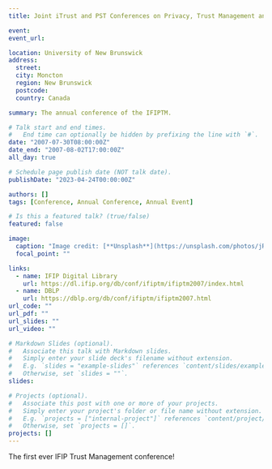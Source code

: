 ```yaml
---
title: Joint iTrust and PST Conferences on Privacy, Trust Management and Security

event:
event_url:

location: University of New Brunswick
address:
  street:
  city: Moncton
  region: New Brunswick
  postcode:
  country: Canada

summary: The annual conference of the IFIPTM.

# Talk start and end times.
#   End time can optionally be hidden by prefixing the line with `#`.
date: "2007-07-30T08:00:00Z"
date_end: "2007-08-02T17:00:00Z"
all_day: true

# Schedule page publish date (NOT talk date).
publishDate: "2023-04-24T00:00:00Z"

authors: []
tags: [Conference, Annual Conference, Annual Event]

# Is this a featured talk? (true/false)
featured: false

image:
  caption: "Image credit: [**Unsplash**](https://unsplash.com/photos/jR4Zf-riEjI)"
  focal_point: ""

links:
  - name: IFIP Digital Library
    url: https://dl.ifip.org/db/conf/ifiptm/ifiptm2007/index.html
  - name: DBLP
    url: https://dblp.org/db/conf/ifiptm/ifiptm2007.html
url_code: ""
url_pdf: ""
url_slides: ""
url_video: ""

# Markdown Slides (optional).
#   Associate this talk with Markdown slides.
#   Simply enter your slide deck's filename without extension.
#   E.g. `slides = "example-slides"` references `content/slides/example-slides.md`.
#   Otherwise, set `slides = ""`.
slides:

# Projects (optional).
#   Associate this post with one or more of your projects.
#   Simply enter your project's folder or file name without extension.
#   E.g. `projects = ["internal-project"]` references `content/project/deep-learning/index.md`.
#   Otherwise, set `projects = []`.
projects: []
---
```


The first ever IFIP Trust Management conference!

<!--
Slides can be added in a few ways:

- **Create** slides using Wowchemy's [_Slides_](https://wowchemy.com/docs/managing-content/#create-slides) feature and link using `slides` parameter in the front matter of the talk file
- **Upload** an existing slide deck to `static/` and link using `url_slides` parameter in the front matter of the talk file
- **Embed** your slides (e.g. Google Slides) or presentation video on this page using [shortcodes](https://wowchemy.com/docs/writing-markdown-latex/).

Further event details, including page elements such as image galleries, can be added to the body of this page.
-->
